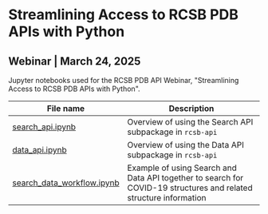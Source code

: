 # Streamlining Access to RCSB PDB APIs with Python
## Webinar | March 24, 2025

Jupyter notebooks used for the RCSB PDB API Webinar, "Streamlining Access to RCSB PDB APIs with Python".

<!-- Crash course summary and additional materials (including slides) can be found here: TODO -->

| File name        | Description |
| ---------------- | ------------|
| [search_api.ipynb](./search_api.ipynb) | Overview of using the Search API subpackage in `rcsb-api`|
| [data_api.ipynb](./data_api.ipynb) | Overview of using the Data API subpackage in `rcsb-api`      |
| [search_data_workflow.ipynb](./search_data_workflow.ipynb) | Example of using Search and Data API together to search for COVID-19 structures and related structure information|
